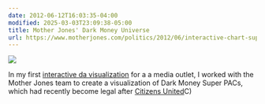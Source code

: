 ```yaml
---
date: 2012-06-12T16:03:35-04:00
modified: 2025-03-03T23:09:38-05:00
title: Mother Jones' Dark Money Universe
url: https://www.motherjones.com/politics/2012/06/interactive-chart-super-pac-election-money/
---
```


![](http://res.cloudinary.com/ejf/image/upload/v1727742711/Screenshot_2024-09-30_at_8.31.38_PM.png)

In my first [interactive da visualization](https://www.motherjones.com/politics/2012/06/interactive-chart-super-pac-election-money/) for a a media outlet, I worked with the Mother Jones team to create a visualization of Dark Money Super PACs, which had recently become legal after [Citizens United](https://en.wikipedia.org/wiki/Citizens_United_v._FEC)C)
